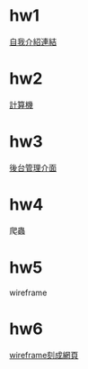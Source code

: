 # hw1
[自我介紹連結](https://samuel871211.github.io/portfolio/hw1)

# hw2
[計算機](https://samuel871211.github.io/portfolio/hw2)

# hw3
[後台管理介面](https://samuel871211.github.io/portfolio/hw3)

# hw4
爬蟲

# hw5
wireframe

# hw6
[wireframe刻成網頁](https://samuel871211.github.io/portfolio/hw6)
